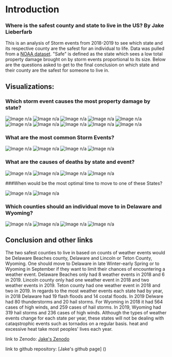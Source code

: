 # Introduction
### Where is the safest county and state to live in the US?  By Jake Lieberfarb
This is an analysis of Storm events from 2018-2019 to see which state and its respective county are the safest for an individual to life. Data was pulled from a [NOAA dataset](https://www.ncdc.noaa.gov/stormevents/ftp.jsp). "Safe" is defined as the state which sees a low total property damage brought on by storm events proportional to its size. Below are the questions asked to get to the final conclusion on which state and their county are the safest for someone to live in. 

## Visualizations:


### Which storm event causes the most property damage by state? 


<img src="1_2018 Proportion of damages and State size.png" alt="Image n/a"/>

<img src="2_2018 Property Damage by state with California.png" alt="Image n/a"/>

<img src="3_2018 property damag by state without California.png" alt="Image n/a"/>

<img src="4_Histogram of 2018 Property Damage.png" alt="Image n/a"/>

<img src="5_2019 Proportion of damages and State size.png" alt="Image n/a"/>

<img src="6_2019 Property Damage by state with Texas.png" alt="Image n/a"/>

<img src="7_2019 Property Damage by state without Texas.png" alt="Image n/a"/>

<img src="8_Histogram of 2019 Property Damage.png" alt="Image n/a"/>

<img src="9_2018 Property Damage by State.png" alt="Image n/a"/>

<img src="10_ 2019 Property Damage by State.png" alt="Image n/a"/>


### What are the most common Storm Events?


<img src="11_ 2018 most common storm events.png" alt="Image n/a"/>

<img src="12_2018 Storm Events.png" alt="Image n/a"/>

<img src="13_2019 Most Common Storm Events.png" alt="Image n/a"/>

<img src="14_2019 Storm Events.png" alt="Image n/a"/>


### What are the causes of deaths by state and event?


<img src="15_Top 10 Fatalities of States by Event for 2018.png" alt="Image n/a"/>

<img src="16_Top 10 Fatalities of States by Event for 2019.png" alt="Image n/a"/>

<img src="17_Top 10 types of deaths by State (2018).png" alt="Image n/a"/>

<img src="18_Top types of deaths by State(2019).png" alt="Image n/a"/>


###When would be the most optimal time to move to one of these States?


<img src="19_Monthly count of storm events by state (2018).png" alt="Image n/a"/>

<img src="20_Monthly count of storm events by state (2019).png" alt="Image n/a"/>


### Which counties should an individual move to in Delaware and  Wyoming?


<img src="21_Delaware Counties with Least Storm Events (2018).png" alt="Image n/a"/>

<img src="22_Delaware Counties with Least SAtorm Events (2019).png" alt="Image n/a"/>

<img src="23_Wyoming Counties with Least Storm Events (2018).png" alt="Image n/a"/>

<img src="24_Wyoming COunties with Least storm Events (2019).png" alt="Image n/a"/>


## Conclusion and other links 


The two safest counties to live in based on counts of weather events would be Delaware Beaches county, Delaware and Lincoln or Teton County, Wyoming. One should move to Delaware in late Winter-early Spring or to Wyoming in September if they want to limit their chances of encountering a weather event. Delaware Beaches only had 8 weather events in 2018 and 6 in 2019. Lincoln county only had one weather event in 2018 and two weather events in 2019. Teton county had one weather event in 2018 and two in 2019. In regards to the most weather events each state had by year, in 2018 Delaware had 19 flash floods and 14 costal floods. In 2019 Delware had 80 thunderstorms and 20 hail storms. For Wyoming in 2018 it had 564 cases of high winds, and 259 cases of hail storms. In 2019, Wyoming had 319 hail storms and 236 cases of high winds. Although the types of weather events change for each state per year, these states will not be dealing with cataqstrophic events such as tornados on a regular basis. heat and excessive heat take most peoples' lives each year.  

link to Zenodo: [Jake's Zenodo]()

link to github repository: [Jake's github page] ()
